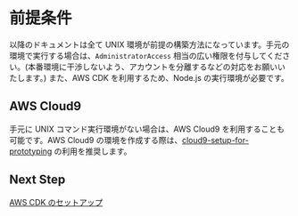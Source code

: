# 前提条件

以降のドキュメントは全て UNIX 環境が前提の構築方法になっています。手元の環境で実行する場合は、`AdministratorAccess` 相当の広い権限を付与してください。(本番環境に干渉しないよう、アカウントを分離するなどの対応をお願いいたします。) また、AWS CDK を利用するため、Node.js の実行環境が必要です。

## AWS Cloud9

手元に UNIX コマンド実行環境がない場合は、AWS Cloud9 を利用することも可能です。AWS Cloud9 の環境を作成する際は、[cloud9-setup-for-prototyping](https://github.com/aws-samples/cloud9-setup-for-prototyping) の利用を推奨します。

## Next Step

[AWS CDK のセットアップ](/guide/02_SETUP_CDK.md)
